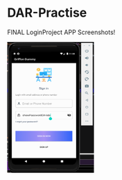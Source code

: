 # DAR-Practise
FINAL LoginProject APP Screenshots!


<img src="./loginpage1.png" alt="drawing" width="200" height="300"/>
